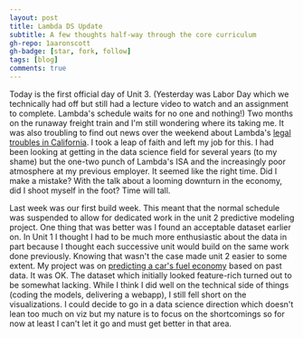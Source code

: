 ```yaml
---
layout: post
title: Lambda DS Update
subtitle: A few thoughts half-way through the core curriculum
gh-repo: 1aaronscott
gh-badge: [star, fork, follow]
tags: [blog]
comments: true
---
```

Today is the first official day of Unit 3. (Yesterday was Labor Day
 which we technically had off but still had a lecture video to watch
 and an assignment to complete. Lambda's schedule waits for no one and
 nothing!) Two months on the runaway freight train and I'm still
 wondering where its taking me. It was also troubling to find out news
 over the weekend about Lambda's [legal troubles in
 California](https://www.businessinsider.com/lambda-school-california-state-law-coding-bootcamp-y-combinator-2019-8). I
 took a leap of faith and left my job for this. I had been looking at
 getting in the data science field for several years (to my shame) but
 the one-two punch of Lambda's ISA and the increasingly poor
 atmosphere at my previous employer. It seemed like the right
 time. Did I make a mistake? With the talk about a looming downturn in
 the economy, did I shoot myself in the foot? Time will tall.

Last week was our first build week. This meant that the normal
schedule was suspended to allow for dedicated work in the unit 2
predictive modeling project. One thing that was better was I found an
acceptable dataset earlier on. In Unit 1 I thought I had to be much
more enthusiastic about the data in part because I thought each
successive unit would build on the same work done previously. Knowing
that wasn't the case made unit 2 easier to some extent. My project was
on [predicting a car's fuel
economy](https://github.com/1aaronscott/unit-2-project-fuel-economy)
based on past data. It was OK. The dataset which initially looked
feature-rich turned out to be somewhat lacking. While I think I did
well on the technical side of things (coding the models, delivering a
webapp), I still fell short on the visualizations. I could decide to
go in a data science direction which doesn't lean too much on viz but
my nature is to focus on the shortcomings so for now at least I can't
let it go and must get better in that area.

 
